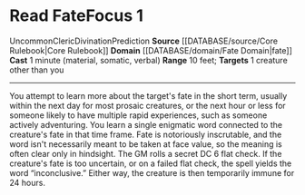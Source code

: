 ﻿---
actions: null
area: null
bloodline: null
component:
- Material
- Somatic
- Verbal
cost: null
deity: null
domain:
- '[[DATABASE/domain/Fate Domain|Fate]]'
duration: null
element: null
heighten: null
heighten_level: '1'
id: '445'
lesson: null
level: '1'
mystery: null
name: Read Fate
patron_theme: null
range: 10 feet
rarity: Uncommon
requirement: null
rus_type_level: null
saving_throw: null
school: Divination
source: '[[DATABASE/source/Core Rulebook|Core Rulebook]]'
target: 1 creature other than you
tradition: null
trait:
- '[[DATABASE/trait/Cleric|Cleric]]'
- '[[DATABASE/trait/Divination|Divination]]'
- '[[DATABASE/trait/Prediction|Prediction]]'
- '[[DATABASE/trait/Uncommon|Uncommon]]'
trigger: null
type: Focus

---
# Read Fate<span class="item-type">Focus 1</span>

<span class="trait-uncommon item-trait">Uncommon</span><span class="item-trait">Cleric</span><span class="item-trait">Divination</span><span class="item-trait">Prediction</span>
**Source** [[DATABASE/source/Core Rulebook|Core Rulebook]] 
**Domain** [[DATABASE/domain/Fate Domain|fate]]
**Cast** 1 minute (material, somatic, verbal)
**Range** 10 feet; **Targets** 1 creature other than you

---
You attempt to learn more about the target's fate in the short term, usually within the next day for most prosaic creatures, or the next hour or less for someone likely to have multiple rapid experiences, such as someone actively adventuring.
 You learn a single enigmatic word connected to the creature's fate in that time frame. Fate is notoriously inscrutable, and the word isn't necessarily meant to be taken at face value, so the meaning is often clear only in hindsight. The GM rolls a secret DC 6 flat check. If the creature's fate is too uncertain, or on a failed flat check, the spell yields the word “inconclusive.” Either way, the creature is then temporarily immune for 24 hours.